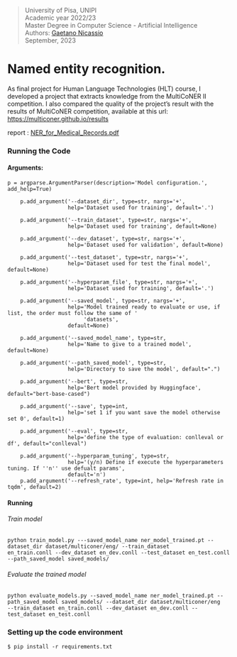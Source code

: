 > University of Pisa, UNIPI \
> Academic year 2022/23 \
> Master Degree in Computer Science - Artificial Intelligence \
> Authors: [Gaetano Nicassio](https://github.com/nicas83) \
> September, 2023
>

# Named entity recognition.

As final project for Human Language Technologies (HLT) course, I developed a project that extracts knowledge 
from the MultiCoNER II competition. I also compared the quality of the project’s result with the results of MultiCoNER 
competition, available at this url: https://multiconer.github.io/results

report : [NER_for_Medical_Records.pdf](https://github.com/jacons/NERMedicalRecords/files/10427990/NER_for_Medical_Records.pdf)

### Running the Code

#### Arguments:

```
p = argparse.ArgumentParser(description='Model configuration.', add_help=True)

    p.add_argument('--dataset_dir', type=str, nargs='+',
                   help='Dataset used for training', default='.')

    p.add_argument('--train_dataset', type=str, nargs='+',
                   help='Dataset used for training', default=None)

    p.add_argument('--dev_dataset', type=str, nargs='+',
                   help='Dataset used for validation', default=None)

    p.add_argument('--test_dataset', type=str, nargs='+',
                   help='Dataset used for test the final model', default=None)

    p.add_argument('--hyperparam_file', type=str, nargs='+',
                   help='Dataset used for training', default='.')

    p.add_argument('--saved_model', type=str, nargs='+',
                   help='Model trained ready to evaluate or use, if list, the order must follow the same of '
                        'datasets',
                   default=None)

    p.add_argument('--saved_model_name', type=str,
                   help='Name to give to a trained model', default=None)

    p.add_argument('--path_saved_model', type=str,
                   help='Directory to save the model', default=".")

    p.add_argument('--bert', type=str,
                   help='Bert model provided by Huggingface', default="bert-base-cased")

    p.add_argument('--save', type=int,
                   help='set 1 if you want save the model otherwise set 0', default=1)

    p.add_argument('--eval', type=str,
                   help='define the type of evaluation: conlleval or df', default="conlleval")

    p.add_argument('--hyperparam_tuning', type=str,
                   help='(y/n) Define if execute the hyperparameters tuning. If ''n'' use defualt params',
                   default='n')
    p.add_argument('--refresh_rate', type=int, help='Refresh rate in tqdm', default=2)
``` 

#### Running

###### Train model

```
python train_model.py ---saved_model_name ner_model_trained.pt --dataset_dir dataset/multiconer/eng/ --train_dataset
en_train.conll --dev_dataset en_dev.conll --test_dataset en_test.conll
--path_saved_model saved_models/
```

###### Evaluate the trained model

```
python evaluate_models.py --saved_model_name ner_model_trained.pt --path_saved_model saved_models/ --dataset_dir dataset/multiconer/eng
--train_dataset en_train.conll --dev_dataset en_dev.conll --test_dataset en_test.conll
```

### Setting up the code environment

```
$ pip install -r requirements.txt
```

